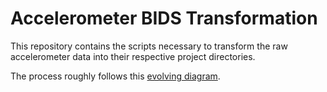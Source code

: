 # Accelerometer BIDS Transformation

This repository contains the scripts necessary to transform
the raw accelerometer data into their respective project directories.

The process roughly follows this [evolving diagram](https://drive.google.com/file/d/1wuMSr-RcrVRNRWfBI4J0bQR-8YhSn3kQ/view?usp=sharing).
